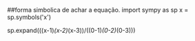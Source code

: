 ##forma simbolica de achar a equação.
  import sympy as sp
  x  = sp.symbols('x')

  sp.expand(((x-1)*(x-2)*(x-3))/((0-1)*(0-2)*(0-3)))
